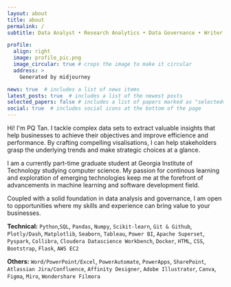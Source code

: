 ```yaml
---
layout: about
title: about
permalink: /
subtitle: Data Analyst • Research Analytics • Data Governance • Writer • Stoic • Singapore 🇸🇬

profile:
  align: right
  image: profile_pic.png
  image_circular: true # crops the image to make it circular
  address: >
    Generated by midjourney

news: true  # includes a list of news items
latest_posts: true  # includes a list of the newest posts
selected_papers: false # includes a list of papers marked as "selected={true}"
social: true  # includes social icons at the bottom of the page
---
```


Hi! I'm PQ Tan. I tackle complex data sets to extract valuable insights that help businesses to achieve their objectives and improve efficience and performance. By crafting compelling visalisations, I can help stakeholders grasp the underlying trends and make strategic choices at a glance. 

I am a currently part-time graduate student at Georgia Institute of Technology studying computer science. My passion for continous learning and exploration of emerging technologies keep me at the forefront of advancements in machine learning and software development field. 

Coupled with a solid foundation in data analysis and governance, I am open to opportunities where my skills and experience can bring value to your businesses.

**Technical:** `Python`,`SQL`, `Pandas`, `Numpy`, `Scikit-learn`, `Git & Github`, `Plotly/Dash`, `Matplotlib`, `Seaborn`, `Tableau`, `Power BI`, `Apache Superset`, `Pyspark`, `Collibra`, `Cloudera Datascience Workbench`, `Docker`, `HTML`, `CSS`, `Bootstrap`, `Flask`, `AWS EC2`

**Others:** `Word/PowerPoint/Excel`, `PowerAutomate`, `PowerApps`, `SharePoint`, `Atlassian Jira/Confluence`, `Affinity Designer`, `Adobe Illustrator`, `Canva`, `Figma`, `Miro`, `Wondershare Filmora`